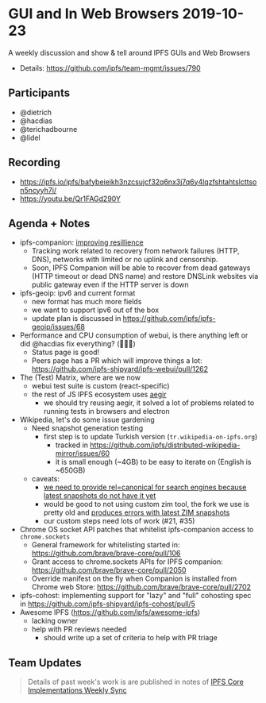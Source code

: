 # GUI and In Web Browsers 2019-10-23

A weekly discussion and show & tell around IPFS GUIs and Web Browsers

* Details: https://github.com/ipfs/team-mgmt/issues/790

## Participants

- @dietrich
- @hacdias
- @terichadbourne
- @lidel

## Recording

- https://ipfs.io/ipfs/bafybeieikh3nzcsujcf32q6nx3j7q6y4lqzfshtahtslcttson5ncyyh7i/
- https://youtu.be/Qr1FAGd290Y 

## Agenda + Notes

- ipfs-companion: [improving resillience](https://github.com/ipfs-shipyard/ipfs-companion/projects/7)
  - Tracking work related to recovery from network failures (HTTP, DNS), networks with limited or no uplink and censorship.
  - Soon, IPFS Companion will be able to recover from dead gateways (HTTP timeout or dead DNS name) and restore DNSLink websites via public gateway even if the HTTP server is down
- ipfs-geoip: ipv6 and current format
  - new format has much more fields
  - we want to support ipv6 out of the box
  - update plan is discussed in https://github.com/ipfs/ipfs-geoip/issues/68
- Performance and CPU consumption of webui, is there anything left or did @hacdias fix everything? (🎉🎉🎉)
  - Status page is good!
  - Peers page has a PR which will improve things a lot: https://github.com/ipfs-shipyard/ipfs-webui/pull/1262
- The (Test) Matrix, where are we now
  - webui test suite is custom (react-specific)
  - the rest of JS IPFS ecosystem uses [aegir](https://github.com/ipfs/aegir)
    -  we should try reusing aegir, it solved a lot of problems related to running tests in browsers and electron
- Wikipedia, let's do some issue gardening
    - Need snapshot generation testing
      - first step is to update Turkish version (`tr.wikipedia-on-ipfs.org`)
        - tracked in https://github.com/ipfs/distributed-wikipedia-mirror/issues/60
        -  it is small enough (~4GB) to be easy to iterate on (English is ~650GB)
    - caveats:
      - [we need to provide rel=canonical  for search engines because latest snapshots do not have it yet](https://github.com/ipfs/distributed-wikipedia-mirror/issues/65)
      - would be good to not using custom zim tool, the fork we use is pretty old and [produces errors with latest ZIM snapshots](https://github.com/ipfs/distributed-wikipedia-mirror/issues/60#issuecomment-546905445)
      - our custom steps need lots of work (#21, #35)
- Chrome OS socket API patches that whitelist ipfs-companion access to `chrome.sockets` 
    - General framework for whitelisting started in: https://github.com/brave/brave-core/pull/106
    - Grant access to chrome.sockets APIs for IPFS companion: https://github.com/brave/brave-core/pull/2050
    - Override manifest on the fly when Companion is installed from Chrome web Store: https://github.com/brave/brave-core/pull/2702
- ipfs-cohost: implementing support for "lazy" and "full" cohosting spec in https://github.com/ipfs-shipyard/ipfs-cohost/pull/5
- Awesome IPFS (https://github.com/ipfs/awesome-ipfs)
  - lacking owner
  - help with PR reviews needed
    - should write up a set of criteria to help with PR triage

## Team Updates

> Details of past week's work is are published in notes of [IPFS Core Implementations Weekly Sync](https://github.com/ipfs/team-mgmt/issues/992)
